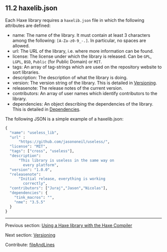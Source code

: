 ## 11.2 haxelib.json

Each Haxe library requires a `haxelib.json` file in which the following attributes are defined:



* name: The name of the library. It must contain at least 3 characters among the following: `[A-Za-z0-9_-.]`. In particular, no spaces are allowed.
* url: The URL of the library, i.e. where more information can be found.
* license: The license under which the library is released. Can be `GPL`, `LGPL`, `BSD`, `Public` (for Public Domain) or `MIT`.
* tags: An array of tag-strings which are used on the repository website to sort libraries.
* description: The description of what the library is doing.
* version: The version string of the library. This is detailed in [Versioning](haxelib-json-versioning.md).
* releasenote: The release notes of the current version.
* contributors: An array of user names which identify contributors to the library. 
* dependencies: An object describing the dependencies of the library. This is detailed in [Dependencies](haxelib-json-dependencies.md).



The following JSON is a simple example of a haxelib.json:

```haxe
{
  "name": "useless_lib",
  "url" :
	  "https://github.com/jasononeil/useless/",
  "license": "MIT",
  "tags": ["cross", "useless"],
  "description":
	  "This library is useless in the same way on
		every platform",
  "version": "1.0.0",
  "releasenote":
	  "Initial release, everything is working
		correctly",
  "contributors": ["Juraj","Jason","Nicolas"],
  "dependencies": {
    "tink_macros": "",
    "nme": "3.5.5"
  }
}
```

---

Previous section: [Using a Haxe library with the Haxe Compiler](haxelib-using-haxe.md)

Next section: [Versioning](haxelib-json-versioning.md)

Contribute: [fileAndLines](https://github.com/HaxeFoundation/HaxeManual/blob/master/11-haxelib.tex#L23-23)